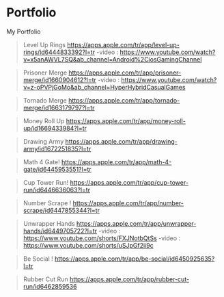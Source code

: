 # Portfolio
My Portfolio

> Level Up Rings
   https://apps.apple.com/tr/app/level-up-rings/id6444833392?l=tr
   -video : https://www.youtube.com/watch?v=x5anAWVL7SQ&ab_channel=Android%2CiosGamingChannel

> Prisoner Merge
  https://apps.apple.com/tr/app/prisoner-merge/id1660904612?l=tr
  -video : https://www.youtube.com/watch?v=z-oPVPjGoMo&ab_channel=HyperHybridCasualGames

> Tornado Merge
  https://apps.apple.com/tr/app/tornado-merge/id1663179797?l=tr

> Money Roll Up
  https://apps.apple.com/tr/app/money-roll-up/id1669433984?l=tr

> Drawing Army
  https://apps.apple.com/tr/app/drawing-army/id1672251835?l=tr

> Math 4 Gate!
  https://apps.apple.com/tr/app/math-4-gate/id6445953551?l=tr

> Cup Tower Run!
  https://apps.apple.com/tr/app/cup-tower-run/id6446636063?l=tr

> Number Scrape !
   https://apps.apple.com/tr/app/number-scrape/id6447855344?l=tr

> Unwrapper Hands
  https://apps.apple.com/tr/app/unwrapper-hands/id6449705722?l=tr
  -video : https://www.youtube.com/shorts/FXJNotbQtSs
  -video : https://www.youtube.com/shorts/uSJpGf2ii9c

> Be Social !
  https://apps.apple.com/tr/app/be-social/id6450925635?l=tr

> Rubber Cut Run
  https://apps.apple.com/tr/app/rubber-cut-run/id6462859536
